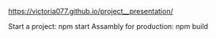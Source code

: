 https://victoria077.github.io/project__presentation/


Start a project: npm start
Assambly for production: npm build
